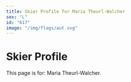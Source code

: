 ```yaml
---
title: Skier Profile for Maria Theurl-Walcher
sex: "L"
id: "617"
image: "/img/flags/aut.svg" 
---
```


# Skier Profile

This page is for: Maria Theurl-Walcher.
    